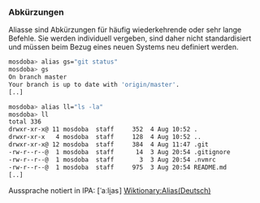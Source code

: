 ### Abkürzungen

<p class="aleft">
    Aliasse sind Abkürzungen für häufig wiederkehrende oder sehr lange Befehle. Sie werden individuell vergeben,
    sind daher nicht standardisiert und müssen beim Bezug eines neuen Systems neu definiert werden.
</p>

```bash
mosdoba> alias gs="git status"
mosdoba> gs
On branch master
Your branch is up to date with 'origin/master'.
[..]
```

```bash
mosdoba> alias ll="ls -la"
mosdoba> ll
total 336
drwxr-xr-x@ 11 mosdoba  staff     352  4 Aug 10:52 .
drwxr-xr-x   4 mosdoba  staff     128  4 Aug 10:52 ..
drwxr-xr-x@ 12 mosdoba  staff     384  4 Aug 11:47 .git
-rw-r--r--@  1 mosdoba  staff      14  3 Aug 20:54 .gitignore
-rw-r--r--@  1 mosdoba  staff       3  3 Aug 20:54 .nvmrc
-rw-r--r--@  1 mosdoba  staff     975  3 Aug 20:54 README.md
[..]
```

<p class="aleft">
    Aussprache notiert in IPA: [<span class="ipa" style="padding: 0 1px; text-decoration: none;">ˈaːli̯as</span>]
<a href="https://de.wiktionary.org/wiki/Alias">Wiktionary:Alias(Deutsch)</a>
</p>
